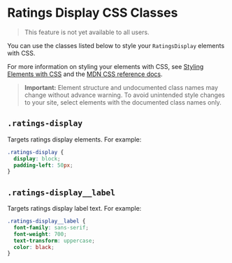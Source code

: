 <!-- This article was published using the Doc Push single-sourcing tool. Any changes to this article MUST be made in the source file. Find it at www.github.com/wix-private/velo-docs.-->

# Ratings Display CSS Classes

> This feature is not yet available to all users.

You can use the classes listed below
to style your `RatingsDisplay` elements with CSS.

For more information on styling your elements with CSS, see
[Styling Elements with CSS]($w/styling-elements-with-css) and the
[MDN CSS reference docs](https://developer.mozilla.org/en-US/docs/Learn/CSS).

<blockquote class="important">

__Important:__
Element structure and undocumented class names
may change without advance warning.
To avoid unintended style changes to your site,
select elements with the documented class names only.

</blockquote>

## `.ratings-display`

Targets ratings display elements.
For example:

```css
.ratings-display {
  display: block;
  padding-left: 50px;
}
```

## `.ratings-display__label`

Targets ratings display label text.
For example:

```css
.ratings-display__label {
  font-family: sans-serif;
  font-weight: 700;
  text-transform: uppercase;
  color: black;
}
```
